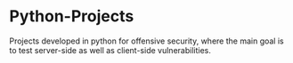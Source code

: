 # Python-Projects
Projects developed in python for offensive security, where the main goal is to test server-side as well as client-side vulnerabilities.
